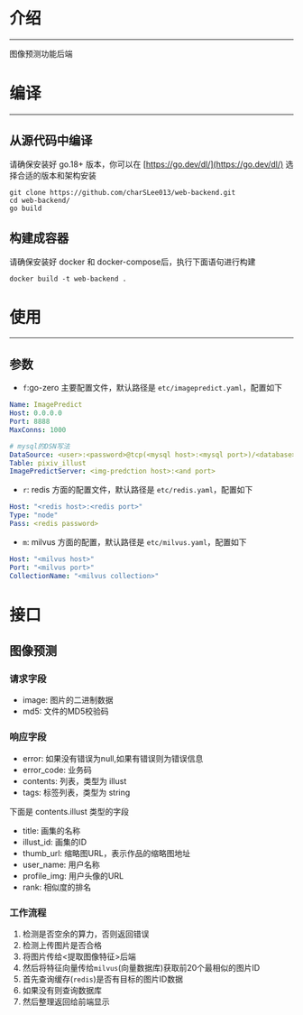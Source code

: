 # 介绍
---

图像预测功能后端

# 编译
---

## 从源代码中编译
请确保安装好 go.18+ 版本，你可以在 [https://go.dev/dl/](https://go.dev/dl/) 选择合适的版本和架构安装
```shell
git clone https://github.com/charSLee013/web-backend.git
cd web-backend/
go build
```

## 构建成容器
请确保安装好 docker 和 docker-compose后，执行下面语句进行构建
```shell
docker build -t web-backend .
```


# 使用
---

## 参数
* `f`:go-zero 主要配置文件，默认路径是 `etc/imagepredict.yaml`，配置如下
```yaml
Name: ImagePredict 
Host: 0.0.0.0 
Port: 8888          
MaxConns: 1000

# mysql的DSN写法
DataSource: <user>:<password>@tcp(<mysql host>:<mysql port>)/<database>?charset=utf8mb4&parseTime=true
Table: pixiv_illust
ImagePredictServer: <img-predction host>:<and port>
```

* `r`: redis 方面的配置文件，默认路径是 `etc/redis.yaml`，配置如下
```yaml
Host: "<redis host>:<redis port>"
Type: "node"
Pass: <redis password>
```

* `m`: milvus 方面的配置，默认路径是 `etc/milvus.yaml`，配置如下
```yaml
Host: "<milvus host>"
Port: "<milvus port>"
CollectionName: "<milvus collection>"
```

# 接口

## 图像预测

### 请求字段
* image: 图片的二进制数据
* md5: 文件的MD5校验码

### 响应字段

* error: 如果没有错误为null,如果有错误则为错误信息
* error_code: 业务码
* contents: 列表，类型为 illust
* tags: 标签列表，类型为 string

下面是 contents.illust 类型的字段
* title: 画集的名称
* illust_id: 画集的ID
* thumb_url: 缩略图URL，表示作品的缩略图地址
* user_name: 用户名称
* profile_img: 用户头像的URL
* rank: 相似度的排名

### 工作流程
1. 检测是否空余的算力，否则返回错误
1. 检测上传图片是否合格
2. 将图片传给<提取图像特征>后端
3. 然后将特征向量传给`milvus`(向量数据库)获取前20个最相似的图片ID
4. 首先查询缓存(`redis`)是否有目标的图片ID数据
5. 如果没有则查询数据库
6. 然后整理返回给前端显示
